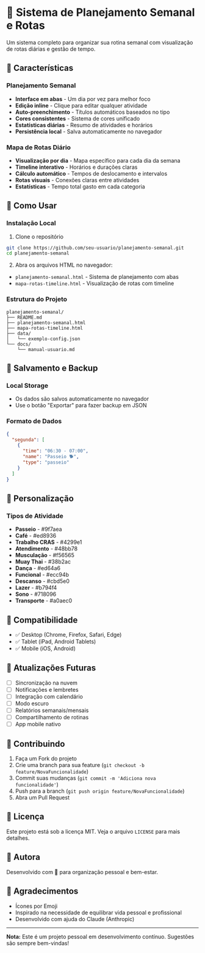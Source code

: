 # 📅 Sistema de Planejamento Semanal e Rotas

Um sistema completo para organizar sua rotina semanal com visualização de rotas diárias e gestão de tempo.

## 🎯 Características

### Planejamento Semanal
- **Interface em abas** - Um dia por vez para melhor foco
- **Edição inline** - Clique para editar qualquer atividade
- **Auto-preenchimento** - Títulos automáticos baseados no tipo
- **Cores consistentes** - Sistema de cores unificado
- **Estatísticas diárias** - Resumo de atividades e horários
- **Persistência local** - Salva automaticamente no navegador

### Mapa de Rotas Diário
- **Visualização por dia** - Mapa específico para cada dia da semana
- **Timeline interativo** - Horários e durações claras
- **Cálculo automático** - Tempos de deslocamento e intervalos
- **Rotas visuais** - Conexões claras entre atividades
- **Estatísticas** - Tempo total gasto em cada categoria

## 🚀 Como Usar

### Instalação Local
1. Clone o repositório
```bash
git clone https://github.com/seu-usuario/planejamento-semanal.git
cd planejamento-semanal
```

2. Abra os arquivos HTML no navegador:
- `planejamento-semanal.html` - Sistema de planejamento com abas
- `mapa-rotas-timeline.html` - Visualização de rotas com timeline

### Estrutura do Projeto
```
planejamento-semanal/
├── README.md
├── planejamento-semanal.html
├── mapa-rotas-timeline.html
├── data/
│   └── exemplo-config.json
└── docs/
    └── manual-usuario.md
```

## 💾 Salvamento e Backup

### Local Storage
- Os dados são salvos automaticamente no navegador
- Use o botão "Exportar" para fazer backup em JSON

### Formato de Dados
```json
{
  "segunda": [
    {
      "time": "06:30 - 07:00",
      "name": "Passeio 🐕",
      "type": "passeio"
    }
  ]
}
```

## 🎨 Personalização

### Tipos de Atividade
- **Passeio** - #9f7aea
- **Café** - #ed8936
- **Trabalho CRAS** - #4299e1
- **Atendimento** - #48bb78
- **Musculação** - #f56565
- **Muay Thai** - #38b2ac
- **Dança** - #ed64a6
- **Funcional** - #ecc94b
- **Descanso** - #cbd5e0
- **Lazer** - #b794f4
- **Sono** - #718096
- **Transporte** - #a0aec0

## 📱 Compatibilidade

- ✅ Desktop (Chrome, Firefox, Safari, Edge)
- ✅ Tablet (iPad, Android Tablets)
- ✅ Mobile (iOS, Android)

## 🔄 Atualizações Futuras

- [ ] Sincronização na nuvem
- [ ] Notificações e lembretes
- [ ] Integração com calendário
- [ ] Modo escuro
- [ ] Relatórios semanais/mensais
- [ ] Compartilhamento de rotinas
- [ ] App mobile nativo

## 🤝 Contribuindo

1. Faça um Fork do projeto
2. Crie uma branch para sua feature (`git checkout -b feature/NovaFuncionalidade`)
3. Commit suas mudanças (`git commit -m 'Adiciona nova funcionalidade'`)
4. Push para a branch (`git push origin feature/NovaFuncionalidade`)
5. Abra um Pull Request

## 📄 Licença

Este projeto está sob a licença MIT. Veja o arquivo `LICENSE` para mais detalhes.

## 👤 Autora

Desenvolvido com 💜 para organização pessoal e bem-estar.

## 🙏 Agradecimentos

- Ícones por Emoji
- Inspirado na necessidade de equilibrar vida pessoal e profissional
- Desenvolvido com ajuda do Claude (Anthropic)

---

**Nota:** Este é um projeto pessoal em desenvolvimento contínuo. Sugestões são sempre bem-vindas!